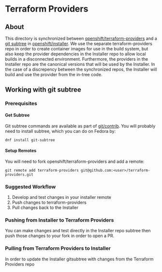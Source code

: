 # Terraform Providers

## About

This directory is synchronized between [openshift/terraform-providers][providersrepo] and a [git subtree][gitsubtree] in [openshift/installer][providerssubtree].
We use the separate terraform-providers repo in order to create container images for use in the build system, but also keep the provider dependencies in the
Installer repo to allow local builds in a disconnected environment. Furthermore, the providers in the Installer repo are the canonical versions that will be used
by the Installer. In the case of a discrepency between the synchronized repos, the Installer will build and use the provider from the in-tree code.

## Working with git subtree

### Prerequisites


#### Get Subtree

Git subtree commands are available as part of [git/contrib][contrib]. You will probably need to install subtree, which
you can do on Fedora by:

```shell
dnf install git-subtree
```

#### Setup Remotes

You will need to fork openshift/terraform-providers and add a remote:

```shell
git remote add terraform-providers git@github.com:<user>/terraform-providers.git
```

### Suggested Workflow

1. Develop and test changes in your installer remote
2. Push changes to terraform-providers
3. Pull changes back to the Installer

### Pushing from Installer to Terraform Providers

You can make changes and test directly in the Installer repo subtree then push those changes
to your fork in order to open a PR. 

### Pulling from Terraform Providers to Installer

In order to update the Installer gitsubtree with changes from the Terraform Providers repo

[providersrepo]: github.com/openshift/terraform-providers
[providerssubtree]: https://github.com/openshift/installer/tree/master/terraform/providers
[gitsubtree]: https://github.com/git/git/blob/master/contrib/subtree/git-subtree.txt
[contrib]: https://github.com/git/git/tree/master/contrib